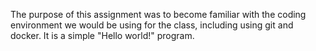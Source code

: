 The purpose of this assignment was to become familiar with the coding environment we would be using for the class, including using git and docker. 
It is a simple "Hello world!" program.
